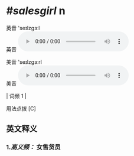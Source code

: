 # ***\#salesgirl*** n
英音 'seɪlzɡɜːl  
英音
<audio src="./media/salesgirl-B.aac" controls="controls"></audio>

美音 'seɪlzɡɜːrl  
美音
<audio src="./media/salesgirl.aac" controls="controls"></audio>



| 词频 1 |  

用法点拨  [C]

英文释义
---
### 1.*高义频：* **女售货员**  


